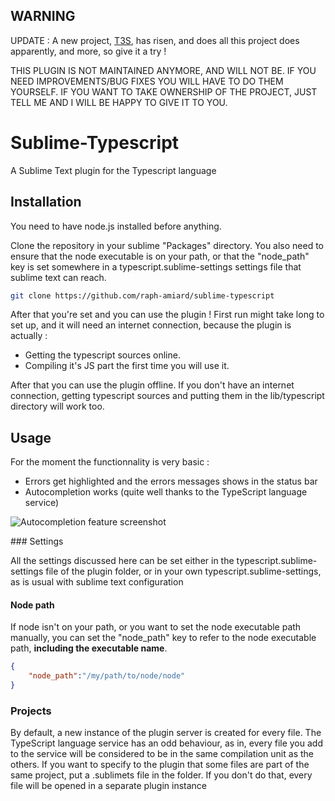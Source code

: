 WARNING
-------

UPDATE : A new project, [T3S](https://github.com/Railk/T3S), has risen, and does all this project does apparently, and more, so give it a try ! 

THIS PLUGIN IS NOT MAINTAINED ANYMORE, AND WILL NOT BE. 
IF YOU NEED IMPROVEMENTS/BUG FIXES YOU WILL HAVE TO DO THEM YOURSELF.
IF YOU WANT TO TAKE OWNERSHIP OF THE PROJECT, JUST TELL ME AND I WILL BE HAPPY TO GIVE IT TO YOU.

Sublime-Typescript
==================

A Sublime Text plugin for the Typescript language 

Installation
------------

You need to have node.js installed before anything.

Clone the repository in your sublime "Packages" directory. 
You also need to ensure that the node executable is on your path, or that the "node_path" key is set somewhere in a
typescript.sublime-settings settings file that sublime text can reach.

~~~sh
git clone https://github.com/raph-amiard/sublime-typescript
~~~

After that you're set and you can use the plugin !
First run might take long to set up, and it will need an internet connection, because the plugin is actually :
- Getting the typescript sources online.
- Compiling it's JS part the first time you will use it.

After that you can use the plugin offline. 
If you don't have an internet connection, getting typescript sources and putting them in the lib/typescript directory will work too.

Usage
-----

For the moment the functionnality is very basic :
- Errors get highlighted and the errors messages shows in the status bar
- Autocompletion works (quite well thanks to the TypeScript language service)

![Autocompletion feature screenshot](http://i.imgur.com/UR1kn.png)

### Settings

All the settings discussed here can be set either in the typescript.sublime-settings file of the plugin folder, or in your own typescript.sublime-settings, as is usual with sublime text configuration

#### Node path

If node isn't on your path, or you want to set the node executable path manually, you can set the "node_path" key to refer to the node executable path, **including the executable name**.

~~~json
{
    "node_path":"/my/path/to/node/node"
}
~~~

### Projects

By default, a new instance of the plugin server is created for every file.
The TypeScript language service has an odd behaviour, as in, every file you add to the service will be considered to
be in the same compilation unit as the others.
If you want to specify to the plugin that some files are part of the same project, put a .sublimets file in the folder.
If you don't do that, every file will be opened in a separate plugin instance
